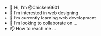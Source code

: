 - 👋 Hi, I’m @Chicken6601
- 👀 I’m interested in web designing 
- 🌱 I’m currently learning web development 
- 💞️ I’m looking to collaborate on ...
- 📫 How to reach me ...

<!---
Chicken6601/Chicken6601 is a ✨ special ✨ repository because its `README.md` (this file) appears on your GitHub profile.
You can click the Preview link to take a look at your changes.
--->
